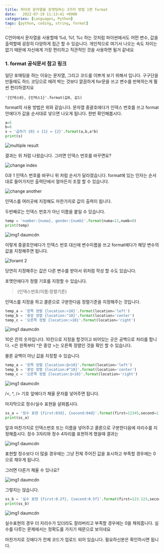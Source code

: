 ```yaml
---
title: 파이썬 문자열을 포멧팅하는 3가지 방법 1편 format
date:   2022-07-19 11:13:41 +0900
categories: [Languages, Python]
tags: [python, coding, string, format]
---
```


C언어에서 문자열을 사용할때 %d, %f, %c 하는 것처럼 파이썬에서도 어떤 변수, 값을 출력할때 굉장히 다양하게 접근 할 수 있습니다. 개인적으로 여기서 나오는 속도 차이는 없기 때문에 자신에게 가장 편리하고 직관적인 것을 사용하면 될거 같네요


### 1. format 공식문서 참고 링크
일단 포매팅을 하는 이유는 문자열, 그리고 코드를 이쁘게 보기 위해서 입니다. 구구단을 만들때도 하드 코딩으로 때려 박는 것보다 깔끔하게 for문을 쓰고 변수를 반복하는게 훨씬 편리하겠지요

```
'{인덱스0}, {인덱스1}'.format(값0, 값1)
```
format의 사용 방법은 위와 같습니다. 문자열 중괄호에다가 인덱스 번호를 쓰고 format안에다가 값을 순서대로 넣으면 나오게 됩니다. 한번 확인해봅시다.

```py
a=5
b=6
s = '곱하기 {0} x {1} = {2}'.format(a,b,a*b)
print(s)
```

![multiple result](https://user-images.githubusercontent.com/85277660/210792520-1c812810-bdb5-4d3a-a29c-7f8df5bf6ae2.png)

결과는 위 처럼 나왔습니다. 그러면 인덱스 번호를 바꾸면요?

![change index](https://user-images.githubusercontent.com/85277660/210794278-8b588be6-b0cd-4e91-87b7-abe7ec2c9895.png)

0과 1 인덱스 번호를 바꾸니 위 처럼 순서가 달라졌습니다. format에 있는 인자는 순서대로 들어가지만 출력단에서 얼마든지 조절 할 수 있습니다.

![change another](https://user-images.githubusercontent.com/85277660/210794330-df2ca37c-1725-4b1d-a671-938798ec9def.png)

인덱스를 여러곳에 지정해도 마찬가지로 값이 출력이 됩니다.

두번째로는 인덱스 번호가 아닌 이름을 붙일 수 있습니다.

```py
temp = 'number:{numa}, gender:{numb}'.format(numa=11,numb=0)
print(temp)
```

![img1 daumcdn](https://user-images.githubusercontent.com/85277660/210794453-f7fa848d-d0d8-4f6a-8ab8-d5a8eb8633ed.png)

이렇게 중괄호안에다가 인덱스 번호 대신에 변수이름을 쓰고 format에다가 해당 변수의 값을 지정해주면 됩니다.

![foramt 2](https://user-images.githubusercontent.com/85277660/210794484-63125639-48a3-45e2-a69d-1221cab00497.png)

당연히 지정해주는 값은 다른 변수를 받아서 위처럼 작성 할 수도 있습니다.

포멧안에다가 정렬 기호를 지정할 수 있습니다.

> {인덱스번호/이름:정렬기준}

인덱스를 지정을 하고 콜론으로 구분한다음 정렬기준을 지정해주는 것입니다.

```py
temp_a = '왼쪽 정렬 {location:<10}'.format(location='left')
temp_b = '중앙 정렬 {location:^10}'.format(location='center')
temp_c = '오른쪽 정렬 {location:>10}'.format(location='right')
```

![img1 daumcdn](https://user-images.githubusercontent.com/85277660/210794578-59c92d01-9784-43a3-b750-4ff4579cef08.png)

10은 칸의 숫자입니다. 10칸으로 지정을 할것이고 비어있는 곳은 공백으로 처리를 합니다. <은 왼쪽부터 ^은 중앙 >는 오른쪽 정렬인 것을 확인 할 수 있습니다.

물론 공백이 아닌 값을 지정할 수 있습니다.

```py
temp_a = '왼쪽 정렬 {location:@<10}'.format(location='left')
temp_b = '중앙 정렬 {location:#^10}'.format(location='center')
temp_c = '오른쪽 정렬 {location:$>10}'.format(location='right')
```

![img1 daumcdn](https://user-images.githubusercontent.com/85277660/210794619-e1da92f3-8bdf-4c69-9f2b-89c4c2e0be21.png)

/<, ^, /> 기호 앞에다가 채울 문자를 넣어주면 됩니다. 

 

마지막으로 정수/실수 표현을 살펴봅시다.

```py
ss_a = '정수 표현 {first:03d}, {second:04d}'.format(first=12345,second=123)
print(ss_a)
```

앞과 마찬가지로 인덱스번호 또는 이름을 넣어주고 콜론으로 구분한다음에 자리수를 지정해줍시다. 정수 3자리와 정수 4자리를 표현하게 했을때 결과는

![img1 daumcdn](https://user-images.githubusercontent.com/85277660/210794757-8631b297-3d02-42f1-806b-36abc1744d82.png)


표현할 정수보다 더 많을 경우에는 그냥 전체 주어진 값을 표시하고 부족할 경우에는 0으로 채우게 됩니다.

그러면 다른거 채울 수 있나요?

![img1 daumcdn](https://user-images.githubusercontent.com/85277660/210794788-6c850f9e-8298-4950-adcd-465841a62b7c.png)

그렇지는 않습니다.

```py
ss_b = '실수 표현 {first:0.2f}, {second:0.5f}'.format(first=123.123,second=1.234)
print(ss_b)
```

![img1 daumcdn](https://user-images.githubusercontent.com/85277660/210794826-4d0d2405-bc13-4687-92e3-3a41dc91dea4.png)

실수표현의 경우 더 자리수가 있더라도 잘라버리고 부족할 경우에는 0을 채워줍니다. 실수를 다루는 문제에서는 정확도를 가지기 때문으로 보이네요

마찬가지로 깃에다가 전체 코드가 업로드 되어 있습니다. 필요하신분은 확인하시면 됩니다.